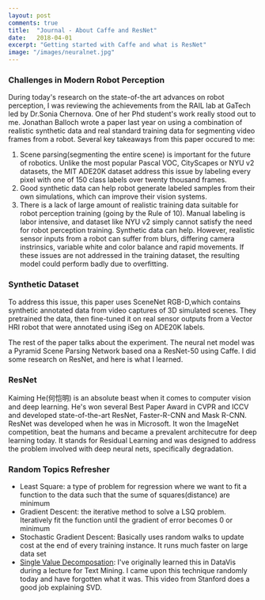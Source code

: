 ```yaml
---
layout: post
comments: true
title:  "Journal - About Caffe and ResNet"
date:   2018-04-01
excerpt: "Getting started with Caffe and what is ResNet"
image: "/images/neuralnet.jpg"
---
```


### Challenges in Modern Robot Perception

During today's research on the state-of-the art advances on robot perception, I was reviewing the achievements from the RAIL lab at GaTech led by Dr.Sonia Chernova. One of her Phd student's work really stood out to me. Jonathan Balloch wrote a paper last year on using a combination of realistic synthetic data and real standard training data for segmenting video frames from a robot. Several key takeaways from this paper occured to me: 

1. Scene parsing(segmenting the entire scene) is important for the future of robotics. Unlike the most popular Pascal VOC, CityScapes or NYU v2 datasets, the MIT ADE20K dataset address this issue by labeling every pixel with one of 150 class labels over twenty thousand frames.
2. Good synthetic data can help robot generate labeled samples from their own simulations, which can improve their vision systems.
2. There is a lack of large amount of realistic training data suitable for robot perception training (going by the Rule of 10). Manual labeling is labor intensive, and dataset like NYU v2 simply cannot satisfy the need for robot perception training. Synthetic data can help. However, realistic sensor inputs from a robot can suffer from blurs, differing camera instrinsics, variable white and color balance and rapid movements. If these issues are not addressed in the training dataset, the resulting model could perform badly due to overfitting.

### Synthetic Dataset
To address this issue, this paper uses SceneNet RGB-D,which contains synthetic annotated data from video captures of 3D simulated scenes. They pretrained the data, then fine-tuned it on real sensor outputs from a Vector HRI robot that were annotated using iSeg on ADE20K labels. 

The rest of the paper talks about the experiment. The neural net model was a Pyramid Scene Parsing Network based ona a ResNet-50 using Caffe. I did some research on ResNet, and here is what I learned. 

### ResNet

Kaiming He(何恺明) is an absolute beast when it comes to computer vision and deep learning. He's won several Best Paper Award in CVPR and ICCV and developed state-of-the-art ResNet, Faster-R-CNN and Mask R-CNN. ResNet was developed when he was in Microsoft. It won the ImageNet competition, beat the humans and became a prevalent architecutre for deep learning today. It stands for Residual Learning and was designed to address the problem involved with deep neural nets, specifically degradation. 

### Random Topics Refresher

* Least Square: a type of problem for regression where we want to fit a function to the data such that the sume of squares(distance) are minimum
* Gradient Descent: the iterative method to solve a LSQ problem. Iteratively fit the function until the gradient of error becomes 0 or minimum
* Stochastic Gradient Descent: Basically uses random walks to update cost at the end of every training instance. It runs much faster on large data set
* [Single Value Decomposation](https://www.youtube.com/watch?v=P5mlg91as1c): I've originally learned this in DataVis during a lecture for Text Mining. I came upon this technique randomly today and have forgotten what it was. This video from Stanford does a good job explaining SVD. 